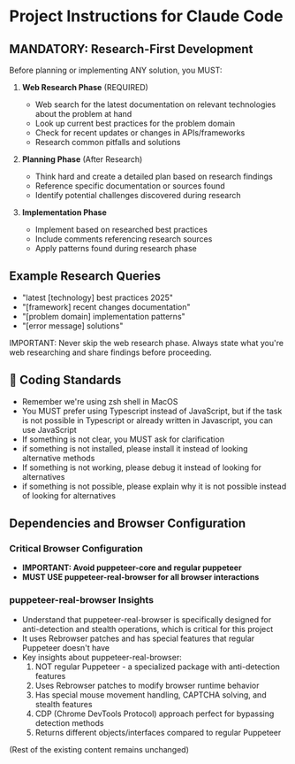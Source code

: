 # Project Instructions for Claude Code

## MANDATORY: Research-First Development

Before planning or implementing ANY solution, you MUST:

1. **Web Research Phase** (REQUIRED)
   - Web search for the latest documentation on relevant technologies about the problem at hand
   - Look up current best practices for the problem domain
   - Check for recent updates or changes in APIs/frameworks
   - Research common pitfalls and solutions

2. **Planning Phase** (After Research)
   - Think hard and create a detailed plan based on research findings
   - Reference specific documentation or sources found
   - Identify potential challenges discovered during research

3. **Implementation Phase**
   - Implement based on researched best practices
   - Include comments referencing research sources
   - Apply patterns found during research phase

## Example Research Queries
- "latest [technology] best practices 2025"
- "[framework] recent changes documentation"
- "[problem domain] implementation patterns"
- "[error message] solutions"

IMPORTANT: Never skip the web research phase. Always state what you're web researching and share findings before proceeding.

## 📝 Coding Standards
- Remember we're using zsh shell in MacOS
- You MUST prefer using Typescript instead of JavaScript, but if the task is not possible in Typescript or already written in Javascript, you can use JavaScript
- If something is not clear, you MUST ask for clarification
- if something is not installed, please install it instead of looking alternative methods
- If something is not working, please debug it instead of looking for alternatives
- if something is not possible, please explain why it is not possible instead of looking for alternatives

## Dependencies and Browser Configuration

### Critical Browser Configuration
- **IMPORTANT: Avoid puppeteer-core and regular puppeteer**
- **MUST USE puppeteer-real-browser for all browser interactions**

### puppeteer-real-browser Insights
- Understand that puppeteer-real-browser is specifically designed for anti-detection and stealth operations, which is critical for this project
- It uses Rebrowser patches and has special features that regular Puppeteer doesn't have
- Key insights about puppeteer-real-browser:
  1. NOT regular Puppeteer - a specialized package with anti-detection features
  2. Uses Rebrowser patches to modify browser runtime behavior
  3. Has special mouse movement handling, CAPTCHA solving, and stealth features
  4. CDP (Chrome DevTools Protocol) approach perfect for bypassing detection methods
  5. Returns different objects/interfaces compared to regular Puppeteer

(Rest of the existing content remains unchanged)